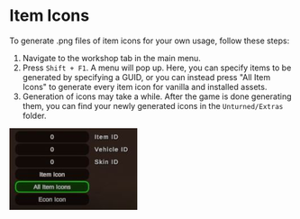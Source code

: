 # Item Icons

To generate .png files of item icons for your own usage, follow these steps:

1. Navigate to the workshop tab in the main menu.
2. Press `Shift + F1`. A menu will pop up. Here, you can specify items to be generated by specifying a GUID, or you can instead press "All Item Icons" to generate every item icon for vanilla and installed assets.
3. Generation of icons may take a while. After the game is done generating them, you can find your newly generated icons in the `Unturned/Extras` folder.

![Item Icon Menu](Images/ItemIcons.jpg)
